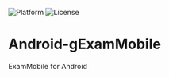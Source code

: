 ![Platform](https://img.shields.io/badge/platform-iOS-green.svg)
![License](https://img.shields.io/badge/License-None-orange.svg)

Android-gExamMobile
===================

ExamMobile for Android
